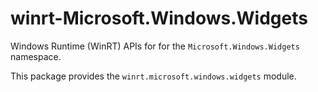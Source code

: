 <!-- warning: Please don't edit this file. It was automatically generated. -->

# winrt-Microsoft.Windows.Widgets

Windows Runtime (WinRT) APIs for for the `Microsoft.Windows.Widgets` namespace.

This package provides the `winrt.microsoft.windows.widgets` module.
